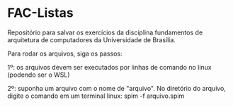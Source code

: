 # FAC-Listas
Repositório para salvar os exercícios da disciplina fundamentos de arquitetura de computadores da Universidade de Brasília.

Para rodar os arquivos, siga os passos:

1º: os arquivos devem ser executados por linhas de comando no linux (podendo ser o WSL)

2º: suponha um arquivo com o nome de "arquivo". No diretório do arquivo, digite o comando em um terminal linux: spim -f arquivo.spim
